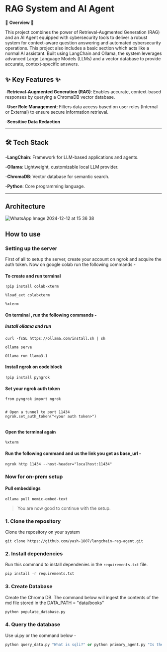 # RAG System and AI Agent

🌟 **Overview** 🌟

This project combines the power of Retrieval-Augmented Generation (RAG) and an AI Agent equipped with cybersecurity tools to deliver a robust system for context-aware question answering and automated cybersecurity operations. This project also includes a basic section which acts like a normal AI assistant.  Built using LangChain and Ollama, the system leverages advanced Large Language Models (LLMs) and a vector database to provide accurate, context-specific answers.
## ✨ Key Features ✨

-**Retrieval-Augmented Generation (RAG)**: Enables accurate, context-based responses by querying a ChromaDB vector database.

-**User Role Management**: Filters data access based on user roles (Internal or External) to ensure secure information retrieval.

-**Sensitive Data Redaction**
- - -
##  🛠 Tech Stack
-**LangChain**: Framework for LLM-based applications and agents.

-**Ollama**: Lightweight, customizable local LLM provider.

-**ChromaDB**: Vector database for semantic search.

-**Python**: Core programming language.
- - -
## Architecture

![WhatsApp Image 2024-12-12 at 15 36 38](https://github.com/user-attachments/assets/747f0e82-a11e-4477-820e-0faeba1431b8)


## How to use 
### Setting up the server
First of all to setup the server, create your account on ngrok and acquire the auth token. Now on google colab run the following commands - 

#### To create and run terminal 

```
!pip install colab-xterm

%load_ext colabxterm

%xterm

```
#### On terminal , run the following commands - 

##### Install ollama and run

```
curl -fsSL https://ollama.com/install.sh | sh

ollama serve

Ollama run llama3.1
```

#### Install ngrok on code block

```
!pip install pyngrok

```

#### Set your ngrok auth token

```
from pyngrok import ngrok


# Open a tunnel to port 11434
ngrok.set_auth_token("<your auth token>")


```

#### Open the terminal again

```
%xterm

```
#### Run the following command and us the link you get as base_url -

```
ngrok http 11434 --host-header="localhost:11434"

```
###  Now for on-prem setup
#### Pull embeddings
```
ollama pull nomic-embed-text
```
>You are now good to continue with the setup.
### 1. Clone the repository
Clone the repository on your system
```
git clone https://github.com/yash-1807/langchain-rag-agent.git
```
### 2. Install dependencies
 Run this command to install dependenies in the `requirements.txt` file. 
```python
pip install -r requirements.txt
```
### 3. Create Database
Create the Chroma DB.
The command below will ingest the contents of the md file stored in the DATA_PATH = "data/books"
```python
python populate_database.py
```
### 4. Query the database
Use ui.py or the command below -
```python
python query_data.py "What is sqli?" or python primary_agent.py "Is the site xxx vulnerable?"
```










